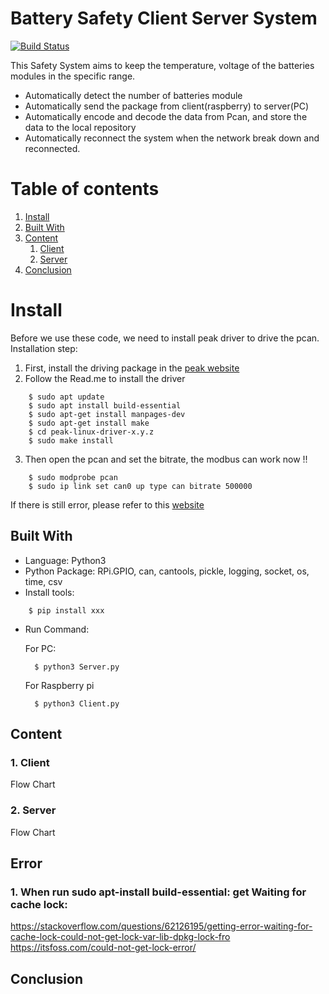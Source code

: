 # Battery Safety Client Server System


[![Build Status](https://travis-ci.org/joemccann/dillinger.svg?branch=master)](https://travis-ci.org/joemccann/dillinger)

This Safety System aims to keep the temperature, voltage of the batteries modules in the specific range. 

  - Automatically detect the number of batteries module
  - Automatically send the package from client(raspberry) to server(PC)
  - Automatically encode and decode the data from Pcan, and store the data to the local repository
  - Automatically reconnect the system when the network break down and reconnected.

# Table of contents
1. [Install](#Install)
2. [Built With](#BuiltWith)
3. [Content](#Content)
    1. [Client](#Client)
    2. [Server](#Server)
3. [Conclusion](#Conclusion)

# Install <a name="Install"></a>
Before we use these code, we need to install peak driver to drive the pcan. <br/>
Installation step: <br />
1. First, install the driving package in the [peak website](https://www.peak-system.com/fileadmin/media/linux/files/peak-linux-driver-8.11.0.tar.gz) 
2. Follow the Read.me to install the driver
```console
	$ sudo apt update
	$ sudo apt install build-essential
	$ sudo apt-get install manpages-dev
	$ sudo apt-get install make
	$ cd peak-linux-driver-x.y.z
	$ sudo make install
```
3. Then open the pcan and set the bitrate, the modbus can work now !!
```console
	$ sudo modprobe pcan
	$ sudo ip link set can0 up type can bitrate 500000
```



If there is still error, please refer to this [website](https://forum.peak-system.com/viewtopic.php?f=59&t=3381)


## Built With <a name="BuiltWith"></a>
<!---
your comment goes here
and here
-->

* Language: Python3 <br />
* Python Package: RPi.GPIO, can, cantools, pickle, logging, socket, os, time, csv <br />
* Install tools:
```console
	$ pip install xxx
```
* Run Command: <br />

	For PC: 
    
    	$ python3 Server.py 
    

	For Raspberry pi
		
        $ python3 Client.py 



## Content  <a name="Content"></a>
### 1. Client <a name="Client"></a>
Flow Chart
	

### 2. Server <a name="Server"></a>
Flow Chart

## Error 
### 1. When run sudo apt-install build-essential: get Waiting for cache lock:
https://stackoverflow.com/questions/62126195/getting-error-waiting-for-cache-lock-could-not-get-lock-var-lib-dpkg-lock-fro
https://itsfoss.com/could-not-get-lock-error/


## Conclusion <a name="Conclusion"></a>
